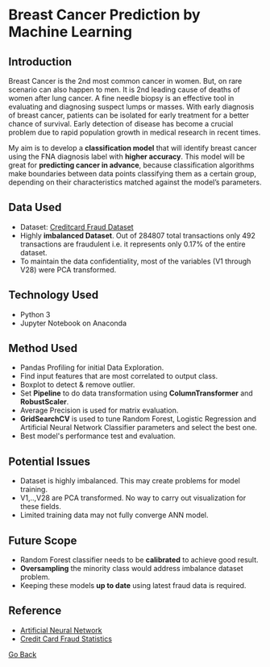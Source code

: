 # Breast Cancer Prediction by Machine Learning
## Introduction
Breast Cancer is the 2nd most common cancer in women. But, on rare scenario can also happen to men. It is 2nd leading cause of deaths of women after lung cancer. A fine needle biopsy is an effective tool in evaluating and diagnosing suspect lumps or masses. With early diagnosis of breast cancer, patients can be isolated for early treatment for a better chance of survival.
Early detection of disease has become a crucial problem due to rapid population growth in medical research in recent times.

My aim is to develop a **classification model** that will identify breast cancer using the FNA diagnosis label with **higher accuracy**. This model will be great for **predicting cancer in advance**, because classification algorithms make boundaries between data points classifying them as a certain group, depending on their characteristics matched against the model’s parameters.

## Data Used
* Dataset: [Creditcard Fraud Dataset](https://www.kaggle.com/isaikumar/creditcardfraud)
* Highly **imbalanced Dataset**. Out of 284807 total transactions only 492 transactions are fraudulent i.e. it represents only 0.17% of the entire dataset.
* To maintain the data confidentiality, most of the variables (V1 through V28) were PCA transformed.
## Technology Used
* Python 3
* Jupyter Notebook on Anaconda
## Method Used
* Pandas Profiling for initial Data Exploration.
* Find input features that are most correlated to output class.
* Boxplot to detect & remove outlier.
* Set **Pipeline** to do data transformation using **ColumnTransformer** and **RobustScaler**.
* Average Precision is used for matrix evaluation.
* **GridSearchCV** is used to tune Random Forest, Logistic Regression and Artificial Neural Network Classifier parameters and select the best one.
* Best model's performance test and evaluation.
## Potential Issues
* Dataset is highly imbalanced. This may create problems for model training.
* V1,..,V28 are PCA transformed. No way to carry out visualization for these fields.
* Limited training data may not fully converge ANN model.
## Future Scope
* Random Forest classifier needs to be **calibrated** to achieve good result.
* **Oversampling** the minority class would address imbalance dataset problem.
* Keeping these models **up to date** using latest fraud data is required.
## Reference
* [Artificial Neural Network](https://scikit-learn.org/stable/modules/generated/sklearn.neural_network.MLPClassifier.html)
* [Credit Card Fraud Statistics](https://shiftprocessing.com/credit-card-fraud-statistics/)

[Go Back](https://saurabhbiswas1985.github.io/Data-Science/)
